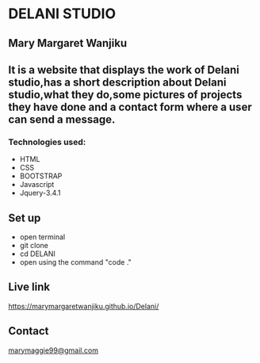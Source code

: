 # DELANI STUDIO

## Mary Margaret Wanjiku

## It is a website that displays the work of Delani studio,has a short description about Delani studio,what they do,some pictures of projects they have done and a contact form where a user can send a message.



### Technologies used:
* HTML
* CSS
* BOOTSTRAP
* Javascript
* Jquery-3.4.1

## Set up
* open terminal
* git clone
* cd DELANI
* open using the command "code ."

## Live link
 https://marymargaretwanjiku.github.io/Delani/

## Contact
marymaggie99@gmail.com

